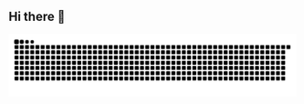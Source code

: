 ## Hi there 👋

<!--
**tm686/tm686** is a ✨ _special_ ✨ repository because its `README.md` (this file) appears on your GitHub profile.

Here are some ideas to get you started:

- 🔭 I’m currently working on ...
- 🌱 I’m currently learning ...
- 👯 I’m looking to collaborate on ...
- 🤔 I’m looking for help with ...
- 💬 Ask me about ...
- 📫 How to reach me: ...
- 😄 Pronouns: ...
- ⚡ Fun fact: ...
-->

<picture>
  <source media="(prefers-color-scheme: dark)" srcset="https://raw.githubusercontent.com/tm686/tm686/output/github-snake-dark.svg" />
  <source media="(prefers-color-scheme: light)" srcset="https://raw.githubusercontent.com/tm686/tm686/output/github-snake.svg" />
  <img alt="github-snake" src="https://raw.githubusercontent.com/tm686/tm686/output/github-snake.svg" />
</picture>
